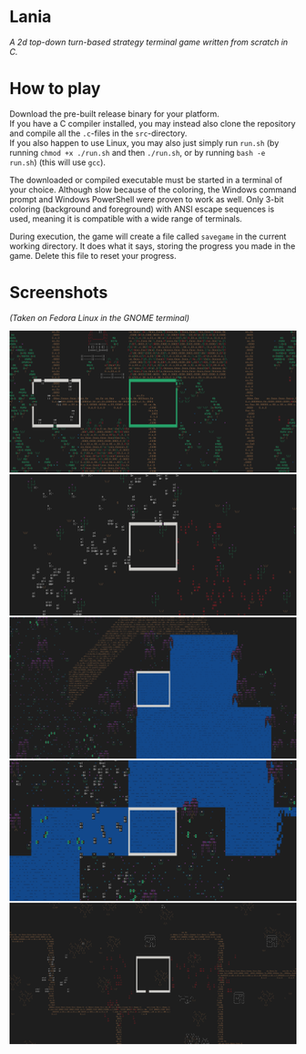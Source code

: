 # Lania
*A 2d top-down turn-based strategy terminal game written from scratch in C.*

# How to play

Download the pre-built release binary for your platform.  
If you have a C compiler installed, you may instead also clone the repository and compile all the `.c`-files in the `src`-directory.  
If you also happen to use Linux, you may also just simply run `run.sh` (by running `chmod +x ./run.sh` and then `./run.sh`, or by running `bash -e run.sh`) (this will use `gcc`).  

The downloaded or compiled executable must be started in a terminal of your choice. Although slow because of the coloring, the Windows command prompt and Windows PowerShell were proven to work as well. Only 3-bit coloring (background and foreground) with ANSI escape sequences is used, meaning it is compatible with a wide range of terminals.

During execution, the game will create a file called `savegame` in the current working directory. It does what it says, storing the progress you made in the game. Delete this file to reset your progress.

# Screenshots

*(Taken on Fedora Linux in the GNOME terminal)*

![Battle of Abil](./screenshots/battle_of_abil.png)
![Endless Desert](./screenshots/endless_desert.png)
![Enchanted Lake](./screenshots/enchanted_lake.png)
![Narrow River Fords](./screenshots/narrow_river_fords.png)
![Western Oasis](./screenshots/western_oasis.png)
